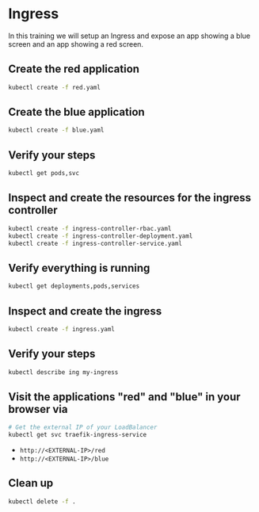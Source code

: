 # Ingress

In this training we will setup an Ingress and expose an app showing a blue screen and an app showing a red screen.

## Create the red application

```bash
kubectl create -f red.yaml
```

## Create the blue application

```bash
kubectl create -f blue.yaml
```

## Verify your steps

```bash
kubectl get pods,svc
```

## Inspect and create the resources for the ingress controller

```bash
kubectl create -f ingress-controller-rbac.yaml
kubectl create -f ingress-controller-deployment.yaml
kubectl create -f ingress-controller-service.yaml
```

## Verify everything is running

```bash
kubectl get deployments,pods,services
```

## Inspect and create the ingress

```bash
kubectl create -f ingress.yaml
```

## Verify your steps

```bash
kubectl describe ing my-ingress
```

## Visit the applications "red" and "blue" in your browser via

```bash
# Get the external IP of your LoadBalancer
kubectl get svc traefik-ingress-service
```

* `http://<EXTERNAL-IP>/red`
* `http://<EXTERNAL-IP>/blue`

## Clean up

```bash
kubectl delete -f .
```
